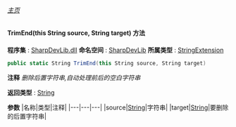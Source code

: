 ###### [主页](./Index.md "主页")
#### TrimEnd(this String source, String target) 方法
**程序集** : [SharpDevLib.dll](./SharpDevLib.assembly.md "SharpDevLib.dll")
**命名空间** : [SharpDevLib](./SharpDevLib.namespace.md "SharpDevLib")
**所属类型** : [StringExtension](./SharpDevLib.StringExtension.md "StringExtension")
``` csharp
public static String TrimEnd(this String source, String target)
```
**注释**
*删除后置字符串,自动处理前后的空白字符串*

**返回类型** : [String](https://learn.microsoft.com/en-us/dotnet/api/system.string "String")

**参数**
|名称|类型|注释|
|---|---|---|
|source|[String](https://learn.microsoft.com/en-us/dotnet/api/system.string "String")|字符串|
|target|[String](https://learn.microsoft.com/en-us/dotnet/api/system.string "String")|要删除的后置字符串|


